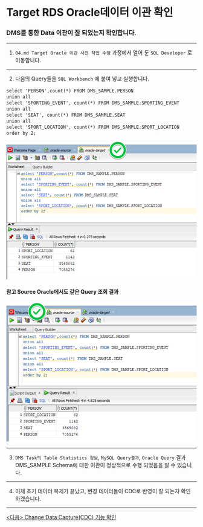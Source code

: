 # Target RDS Oracle데이터 이관 확인

###  DMS를 통한 Data 이관이 잘 되었는지 확인합니다.



---

1. `04.md Target Oracle 이관 사전 작업 수행` 과정에서 열어 둔 `SQL Developer` 로 이동합니다. 



---

2. 다음의 Query들을 `SQL Workbench` 에 붙여 넣고 실행합니다.

```
select 'PERSON',count(*) FROM DMS_SAMPLE.PERSON
union all
select 'SPORTING_EVENT', count(*) FROM DMS_SAMPLE.SPORTING_EVENT
union all
select 'SEAT', count(*) FROM DMS_SAMPLE.SEAT
union all
select 'SPORT_LOCATION', count(*) FROM DMS_SAMPLE.SPORT_LOCATION
order by 2;
```

![image-20231206004256294](images/image-20231206004256294.png)

#### 참고 Source Oracle에서도 같은 Query 조회 결과

![image-20231206004422804](images/image-20231206004422804.png)

---

3. `DMS Task의 Table Statistics 정보`, `MySQL Query결과`, `Oracle Query` 결과 DMS_SAMPLE Schema에 대한 이관이 정상적으로 수행 되었음을 알 수 있습니다.



---

4. 이제 초기 데이터 복제가 끝났고, 변경 데이터들이 CDC로 반영이 잘 되는지 확인 하겠습니다.



---

[<다음> Change Data Capture(CDC) 기능 확인](./08.md)
